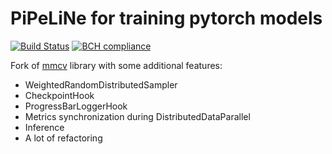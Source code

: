 # PiPeLiNe for training pytorch models
[![Build Status](https://travis-ci.com/amirassov/ppln.svg?token=iTqJMgkE3F8pW8Nkqsff&branch=master)](https://travis-ci.com/amirassov/ppln)
[![BCH compliance](https://bettercodehub.com/edge/badge/amirassov/ppln?branch=master&token=611f9065148dec575542cd0d5d93bd8532d11dee)](https://bettercodehub.com/)


Fork of [mmcv](https://github.com/open-mmlab/mmcv) library with some additional features:
* WeightedRandomDistributedSampler
* CheckpointHook
* ProgressBarLoggerHook
* Metrics synchronization during DistributedDataParallel
* Inference
* A lot of refactoring
